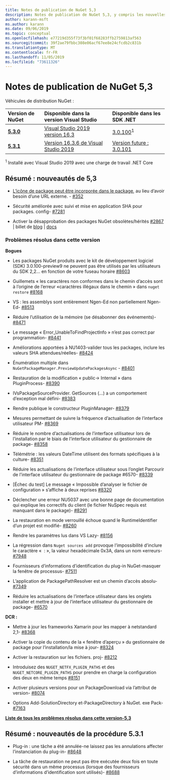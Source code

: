 ```yaml
---
title: Notes de publication de NuGet 5,3
description: Notes de publication de NuGet 5,3, y compris les nouvelles fonctionnalités, les correctifs de bogues et DCR.
author: karann-msft
ms.author: karann
ms.date: 09/06/2019
ms.topic: conceptual
ms.openlocfilehash: e77219d355f73f3bf01f68283ffb2759813af563
ms.sourcegitcommit: 39f2ae79fbbc308e06acf67ee8e24cfcdb2c831b
ms.translationtype: MT
ms.contentlocale: fr-FR
ms.lasthandoff: 11/05/2019
ms.locfileid: "73611326"
---
```

# <a name="nuget-53-release-notes"></a>Notes de publication de NuGet 5,3

Véhicules de distribution NuGet :

| Version de NuGet | Disponible dans la version Visual Studio| Disponible dans les SDK .NET|
|:---|:---|:---|
| [**5.3.0**](https://nuget.org/downloads) | [Visual Studio 2019 version 16,3](https://visualstudio.microsoft.com/downloads/) | [3.0.100](https://dotnet.microsoft.com/download/dotnet-core/3.0)<sup>1</sup> |
| [**5.3.1**](https://nuget.org/downloads) | [Version 16.3.6 de Visual Studio 2019](https://visualstudio.microsoft.com/downloads/) | [Version future : 3.0.101](https://dotnet.microsoft.com/download/dotnet-core/3.0) |

<sup>1</sup> Installé avec Visual Studio 2019 avec une charge de travail .NET Core

## <a name="summary-whats-new-in-53"></a>Résumé : nouveautés de 5,3

* [L’icône de package peut être incorporée dans le package](../reference/msbuild-targets.md#packing-an-icon-image-file), au lieu d’avoir besoin d’une URL externe. - [#352](https://github.com/NuGet/Home/issues/352)

* Sécurité améliorée avec suivi et mise en application SHA pour packages. config- [#7281](https://github.com/NuGet/Home/issues/7281)

* Activer la désapprobation des packages NuGet obsolètes/hérités [#2867](https://github.com/NuGet/Home/issues/2867) | billet de [blog](https://devblogs.microsoft.com/nuget/deprecating-packages-on-nuget-org/) | [docs](https://docs.microsoft.com/nuget/nuget-org/deprecate-packages)

### <a name="issues-fixed-in-this-release"></a>Problèmes résolus dans cette version

**Bogues**

* Les packages NuGet produits avec le kit de développement logiciel (SDK) 3.0.100-preview9 ne peuvent pas être utilisés par les utilisateurs du SDK 2,2... en fonction de votre fuseau horaire [#8603](https://github.com/NuGet/Home/issues/8603)

* Guillemets « les caractères non conformes dans le chemin d’accès sont à l’origine de l’erreur «caractères illégaux dans le chemin » dans `nuget restore` [#8168](https://github.com/NuGet/Home/issues/8168)

* VS : les assemblys sont entièrement Ngen-Ed non partiellement Ngen-Ed- [#8513](https://github.com/NuGet/Home/issues/8513)

* Réduire l’utilisation de la mémoire (se désabonner des événements)- [#8471](https://github.com/NuGet/Home/issues/8471)

* Le message « Error_UnableToFindProjectInfo » n’est pas correct par programmation- [#8441](https://github.com/NuGet/Home/issues/8441)

* Améliorations apportées à NU1403-valider tous les packages, inclure les valeurs SHA attendues/réelles- [#8424](https://github.com/NuGet/Home/issues/8424)

* Énumération multiple dans `NuGetPackageManager.PreviewUpdatePackagesAsync` - [#8401](https://github.com/NuGet/Home/issues/8401)

* Restauration de la modification « public-> Internal » dans PluginProcess- [#8390](https://github.com/NuGet/Home/issues/8390)

* IVsPackageSourceProvider. GetSources (...) a un comportement d’exception mal défini- [#8383](https://github.com/NuGet/Home/issues/8383)

* Rendre publique le constructeur PluginManager- [#8379](https://github.com/NuGet/Home/issues/8379)

* Mesures permettant de suivre la fréquence d’actualisation de l’interface utilisateur PM- [#8369](https://github.com/NuGet/Home/issues/8369)

* Réduire le nombre d’actualisations de l’interface utilisateur lors de l’installation par le biais de l’interface utilisateur du gestionnaire de package- [#8358](https://github.com/NuGet/Home/issues/8358)

* Télémétrie : les valeurs DateTime utilisent des formats spécifiques à la culture- [#8351](https://github.com/NuGet/Home/issues/8351)

* Réduire les actualisations de l’interface utilisateur sous l’onglet Parcourir de l’interface utilisateur du gestionnaire de package #6570- [#8339](https://github.com/NuGet/Home/issues/8339)

* [Échec du test] Le message « Impossible d’analyser le fichier de configuration » s’affiche à deux reprises [#8320](https://github.com/NuGet/Home/issues/8320)

* Déclencher une erreur NU5037 avec une bonne page de documentation qui explique les correctifs du client (le fichier NuSpec requis est manquant dans le package)- [#8291](https://github.com/NuGet/Home/issues/8291)

* La restauration en mode verrouillé échoue quand le RuntimeIdentifier d’un projet est modifié- [#8260](https://github.com/NuGet/Home/issues/8260)

* Rendre les paramètres lus dans VS Lazy- [#8156](https://github.com/NuGet/Home/issues/8156)

* La régression dans `Nuget sources add` provoque l’impossibilité d’inclure le caractère «  : », la valeur hexadécimale 0x3A, dans un nom «erreurs- [#7948](https://github.com/NuGet/Home/issues/7948)

* Fournisseurs d’informations d’identification du plug-in NuGet-masquer la fenêtre de processus- [#7511](https://github.com/NuGet/Home/issues/7511)

* L’application de PackagePathResolver est un chemin d’accès absolu- [#7349](https://github.com/NuGet/Home/issues/7349)

* Réduire les actualisations de l’interface utilisateur dans les onglets installer et mettre à jour de l’interface utilisateur du gestionnaire de package- [#6570](https://github.com/NuGet/Home/issues/6570)

**DCR :**

* Mettre à jour les frameworks Xamarin pour les mapper à netstandard 2,1- [#8368](https://github.com/NuGet/Home/issues/8368)

* Activer la copie du contenu de la « fenêtre d’aperçu » du gestionnaire de package pour l’installation/la mise à jour- [#8324](https://github.com/NuGet/Home/issues/8324)

* Activer la restauration sur les fichiers. proj- [#8212](https://github.com/NuGet/Home/issues/8212)

* Introduisez des `NUGET_NETFX_PLUGIN_PATHS` et des `NUGET_NETCORE_PLUGIN_PATHS` pour prendre en charge la configuration des deux en même temps [#8151](https://github.com/NuGet/Home/issues/8151)

* Activer plusieurs versions pour un PackageDownload via l’attribut de version- [#8074](https://github.com/NuGet/Home/issues/8074)

* Options Add-SolutionDirectory et-PackageDirectory à NuGet. exe Pack- [#7163](https://github.com/NuGet/Home/issues/7163)

**[Liste de tous les problèmes résolus dans cette version-5,3](https://github.com/nuget/home/issues?q=is%3Aissue+is%3Aclosed+milestone%3A%225.3")**

## <a name="summary-whats-new-in-531"></a>Résumé : nouveautés de la procédure 5.3.1

* Plug-in : une tâche a été annulée-ne laissez pas les annulations affecter l’instanciation du plug-in- [#8648](https://github.com/NuGet/Home/issues/8648)

* La tâche de restauration ne peut pas être exécutée deux fois en toute sécurité dans un même processus (lorsque des fournisseurs d’informations d’identification sont utilisés)- [#8688](https://github.com/NuGet/Home/issues/8688)
